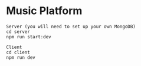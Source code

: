 # Music Platform

```
Server (you will need to set up your own MongoDB)
cd server
npm run start:dev
```

```
Client
cd client
npm run dev
```
